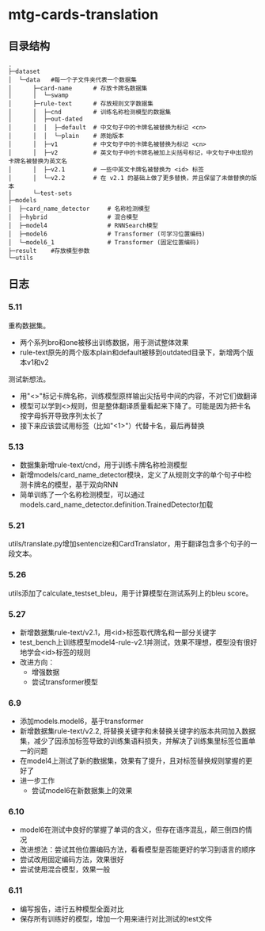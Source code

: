 # mtg-cards-translation
## 目录结构
```
.
├─dataset 
│  └─data   #每一个子文件夹代表一个数据集
│      ├─card-name      # 存放卡牌名数据集
│      │  └─swamp
│      ├─rule-text      # 存放规则文字数据集
│      │  ├─cnd         # 训练名称检测模型的数据集
│      │  ├─out-dated 
│      │  │  ├─default  # 中文句子中的卡牌名被替换为标记 <cn>
│      │  │  └─plain    # 原始版本
│      │  ├─v1          # 中文句子中的卡牌名被替换为标记 <cn>
│      │  ├─v2          # 英文句子中的卡牌名被加上尖括号标记，中文句子中出现的卡牌名被替换为英文名
│      │  ├─v2.1        # 一些中英文卡牌名被替换为 <id> 标签
│      │  └─v2.2        # 在 v2.1 的基础上做了更多替换，并且保留了未做替换的版本
│      └─test-sets
├─models
│  ├─card_name_detector     # 名称检测模型
│  ├─hybrid                 # 混合模型
│  ├─model4                 # RNNSearch模型
│  ├─model6                 # Transformer (可学习位置编码)  
│  └─model6_1               # Transformer (固定位置编码)
├─result    #存放模型参数
└─utils
```
## 日志

### 5.11

重构数据集。

- 两个系列bro和one被移出训练数据，用于测试整体效果
- rule-text原先的两个版本plain和default被移到outdated目录下，新增两个版本v1和v2

测试新想法。

- 用"<>"标记卡牌名称，训练模型原样输出尖括号中间的内容，不对它们做翻译
- 模型可以学到<>规则，但是整体翻译质量看起来下降了。可能是因为把卡名按字母拆开导致序列太长了
- 接下来应该尝试用标签（比如"<1>"）代替卡名，最后再替换

### 5.13

- 数据集新增rule-text/cnd，用于训练卡牌名称检测模型
- 新增models/card_name_detector模块，定义了从规则文字的单个句子中检测卡牌名的模型，基于双向RNN
- 简单训练了一个名称检测模型，可以通过models.card_name_detector.definition.TrainedDetector加载

### 5.21

utils/translate.py增加sentencize和CardTranslator，用于翻译包含多个句子的一段文本。

### 5.26

utils添加了calculate_testset_bleu，用于计算模型在测试系列上的bleu score。

### 5.27

- 新增数据集rule-text/v2.1，用\<id\>标签取代牌名和一部分关键字
- test_bench上训练模型model4-rule-v2.1并测试，效果不理想，模型没有很好地学会\<id\>标签的规则
- 改进方向：
    - 增强数据
    - 尝试transformer模型

### 6.9

- 添加models.model6，基于transformer
- 新增数据集rule-text/v2.2, 将替换关键字和未替换关键字的版本共同加入数据集，减少了因添加标签导致的训练集语料损失，并解决了训练集里标签位置单一的问题
- 在model4上测试了新的数据集，效果有了提升，且对标签替换规则掌握的更好了
- 进一步工作
    - 尝试model6在新数据集上的效果
  
### 6.10
- model6在测试中良好的掌握了单词的含义，但存在语序混乱，颠三倒四的情况
- 改进想法：尝试其他位置编码方法，看看模型是否能更好的学习到语言的顺序
- 尝试改用固定编码方法，效果很好
- 尝试使用混合模型，效果一般

### 6.11
- 编写报告，进行五种模型全面对比
- 保存所有训练好的模型，增加一个用来进行对比测试的test文件
  
